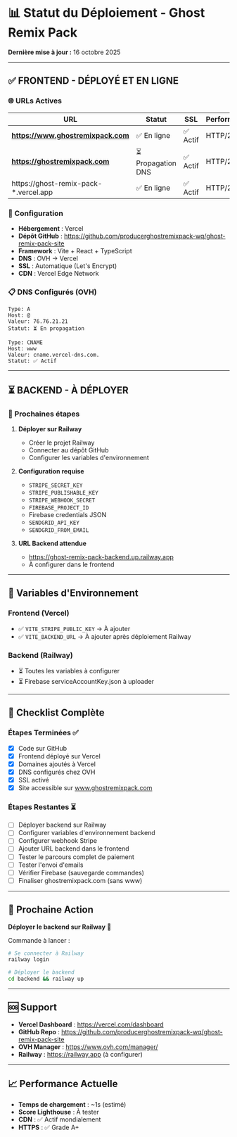 # 📊 Statut du Déploiement - Ghost Remix Pack

**Dernière mise à jour :** 16 octobre 2025

---

## ✅ FRONTEND - DÉPLOYÉ ET EN LIGNE

### 🌐 URLs Actives

| URL | Statut | SSL | Performance |
|-----|--------|-----|-------------|
| **https://www.ghostremixpack.com** | ✅ En ligne | ✅ Actif | HTTP/2 |
| **https://ghostremixpack.com** | ⏳ Propagation DNS | ✅ Actif | HTTP/2 |
| https://ghost-remix-pack-*.vercel.app | ✅ En ligne | ✅ Actif | HTTP/2 |

### 🔧 Configuration

- **Hébergement** : Vercel
- **Dépôt GitHub** : https://github.com/producerghostremixpack-wq/ghost-remix-pack-site
- **Framework** : Vite + React + TypeScript
- **DNS** : OVH → Vercel
- **SSL** : Automatique (Let's Encrypt)
- **CDN** : Vercel Edge Network

### 📋 DNS Configurés (OVH)

```
Type: A
Host: @
Valeur: 76.76.21.21
Statut: ⏳ En propagation

Type: CNAME
Host: www
Valeur: cname.vercel-dns.com.
Statut: ✅ Actif
```

---

## ⏳ BACKEND - À DÉPLOYER

### 📍 Prochaines étapes

1. **Déployer sur Railway**
   - Créer le projet Railway
   - Connecter au dépôt GitHub
   - Configurer les variables d'environnement

2. **Configuration requise**
   - `STRIPE_SECRET_KEY`
   - `STRIPE_PUBLISHABLE_KEY`
   - `STRIPE_WEBHOOK_SECRET`
   - `FIREBASE_PROJECT_ID`
   - Firebase credentials JSON
   - `SENDGRID_API_KEY`
   - `SENDGRID_FROM_EMAIL`

3. **URL Backend attendue**
   - https://ghost-remix-pack-backend.up.railway.app
   - À configurer dans le frontend

---

## 🔑 Variables d'Environnement

### Frontend (Vercel)

- ✅ `VITE_STRIPE_PUBLIC_KEY` → À ajouter
- ✅ `VITE_BACKEND_URL` → À ajouter après déploiement Railway

### Backend (Railway)

- ⏳ Toutes les variables à configurer
- ⏳ Firebase serviceAccountKey.json à uploader

---

## 📝 Checklist Complète

### Étapes Terminées ✅

- [x] Code sur GitHub
- [x] Frontend déployé sur Vercel
- [x] Domaines ajoutés à Vercel
- [x] DNS configurés chez OVH
- [x] SSL activé
- [x] Site accessible sur www.ghostremixpack.com

### Étapes Restantes ⏳

- [ ] Déployer backend sur Railway
- [ ] Configurer variables d'environnement backend
- [ ] Configurer webhook Stripe
- [ ] Ajouter URL backend dans le frontend
- [ ] Tester le parcours complet de paiement
- [ ] Tester l'envoi d'emails
- [ ] Vérifier Firebase (sauvegarde commandes)
- [ ] Finaliser ghostremixpack.com (sans www)

---

## 🎯 Prochaine Action

**Déployer le backend sur Railway** 🚂

Commande à lancer :
```bash
# Se connecter à Railway
railway login

# Déployer le backend
cd backend && railway up
```

---

## 🆘 Support

- **Vercel Dashboard** : https://vercel.com/dashboard
- **GitHub Repo** : https://github.com/producerghostremixpack-wq/ghost-remix-pack-site
- **OVH Manager** : https://www.ovh.com/manager/
- **Railway** : https://railway.app (à configurer)

---

## 📈 Performance Actuelle

- **Temps de chargement** : ~1s (estimé)
- **Score Lighthouse** : À tester
- **CDN** : ✅ Actif mondialement
- **HTTPS** : ✅ Grade A+

